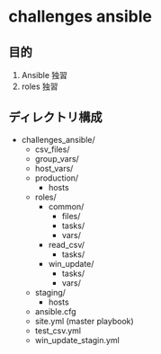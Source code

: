 # challenges ansible

## 目的

1. Ansible 独習
2. roles 独習

## ディレクトリ構成

* challenges_ansible/
  * csv_files/
  * group_vars/
  * host_vars/
  * production/
    * hosts
  * roles/
    * common/
      * files/
      * tasks/
      * vars/
    * read_csv/
      * tasks/
    * win_update/
      * tasks/
      * vars/
  * staging/
    * hosts
  * ansible.cfg
  * site.yml  (master playbook)
  * test_csv.yml
  * win_update_stagin.yml
